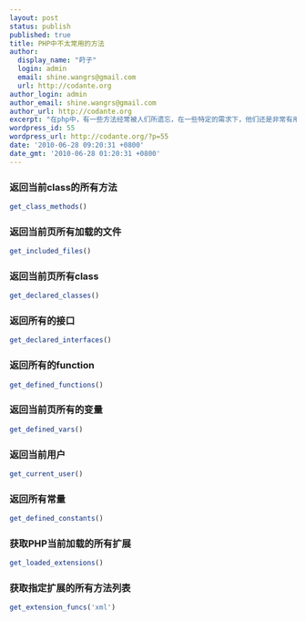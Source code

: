 ```yaml
---
layout: post
status: publish
published: true
title: PHP中不太常用的方法
author:
  display_name: "莳子"
  login: admin
  email: shine.wangrs@gmail.com
  url: http://codante.org
author_login: admin
author_email: shine.wangrs@gmail.com
author_url: http://codante.org
excerpt: "在php中，有一些方法经常被人们所遗忘，在一些特定的需求下，他们还是非常有用的。"
wordpress_id: 55
wordpress_url: http://codante.org/?p=55
date: '2010-06-28 09:20:31 +0800'
date_gmt: '2010-06-28 01:20:31 +0800'
---
```


### 返回当前class的所有方法

```php
get_class_methods()
```

### 返回当前页所有加载的文件

```php
get_included_files()
```

### 返回当前页所有class

```php
get_declared_classes()
```

### 返回所有的接口

```php
get_declared_interfaces()
```

### 返回所有的function

```php
get_defined_functions()
```

### 返回当前页所有的变量

```php
get_defined_vars()
```

### 返回当前用户

```php
get_current_user()
```

### 返回所有常量

```php
get_defined_constants()
```

### 获取PHP当前加载的所有扩展

```php
get_loaded_extensions()
```

### 获取指定扩展的所有方法列表

```php
get_extension_funcs('xml')
```